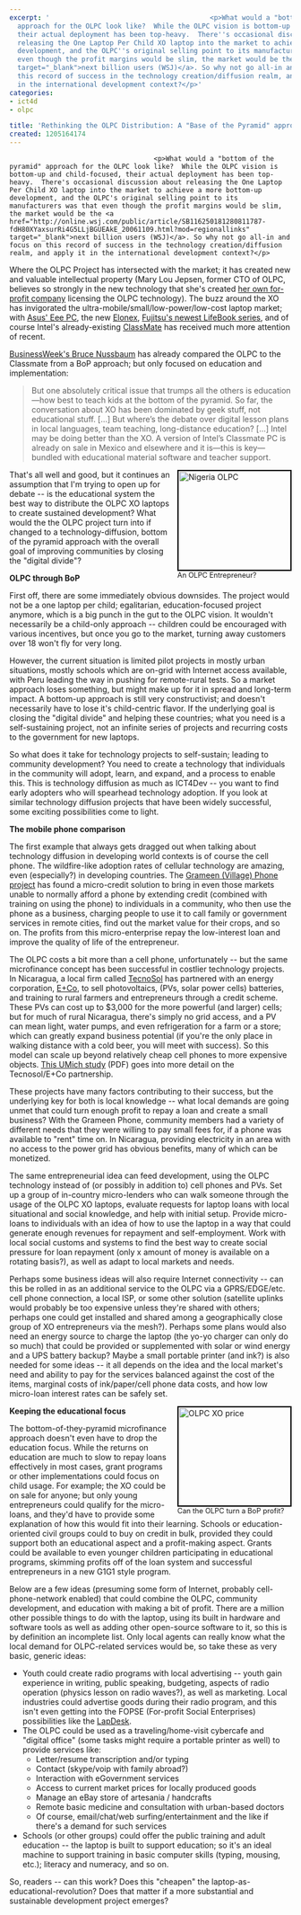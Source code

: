 ```yaml
---
excerpt: '                                        <p>What would a "bottom of the pyramid"
  approach for the OLPC look like?  While the OLPC vision is bottom-up and child-focused,
  their actual deployment has been top-heavy.  There''s occasional discussion about
  releasing the One Laptop Per Child XO laptop into the market to achieve a more bottom-up
  development, and the OLPC''s original selling point to its manufacturers was that
  even though the profit margins would be slim, the market would be the <a href="http://online.wsj.com/public/article/SB116250181280811787-fdH80XYaxsurRi4G5LLjBGUEAkE_20061109.html?mod=regionallinks"
  target="_blank">next billion users (WSJ)</a>. So why not go all-in and focus on
  this record of success in the technology creation/diffusion realm, and apply it
  in the international development context?</p>'
categories:
- ict4d
- olpc

title: 'Rethinking the OLPC Distribution: A "Base of the Pyramid" approach?'
created: 1205164174
---
```

                                        <p>What would a "bottom of the pyramid" approach for the OLPC look like?  While the OLPC vision is bottom-up and child-focused, their actual deployment has been top-heavy.  There's occasional discussion about releasing the One Laptop Per Child XO laptop into the market to achieve a more bottom-up development, and the OLPC's original selling point to its manufacturers was that even though the profit margins would be slim, the market would be the <a href="http://online.wsj.com/public/article/SB116250181280811787-fdH80XYaxsurRi4G5LLjBGUEAkE_20061109.html?mod=regionallinks" target="_blank">next billion users (WSJ)</a>. So why not go all-in and focus on this record of success in the technology creation/diffusion realm, and apply it in the international development context?</p>

<p>Where the OLPC Project has intersected with the market; it has created new and valuable intellectual property (Mary Lou Jepsen, former CTO of OLPC, believes so strongly in the new technology that she's created <a href="http://pixelqi.com" target="_blank">her own for-profit company</a> licensing the OLPC technology).  The buzz around the XO has invigorated the ultra-mobile/small/low-power/low-cost laptop market; with <a href="http://www.olpcnews.com/sales_talk/competition/asus_eee_pc_impact_olpc.html" target="_blank">Asus' Eee PC</a>, the new <a href="http://www.olpcnews.com/sales_talk/competition/elonex_one_laptop_review.html" target="_blank">Elonex</a>, <a href="http://www.joncamfield.com/blog/2008/02/fujitsu_joins_the_tiny_laptop.html" target="_blank">Fujitsu's newest LifeBook series</a>, and of course Intel's already-existing <a href="http://www.olpcnews.com/sales_talk/intel/intel_classmate_pc_report.html" target="_blank">ClassMate</a> has received much more attention of recent.</p>

<p><a href="http://www.businessweek.com/innovate/NussbaumOnDesign/archives/2007/09/is_intel_better.html" target="_blank">BusinessWeek's Bruce Nussbaum</a> has already compared the OLPC to the Classmate from a BoP approach; but only focused on education and implementation:</p><blockquote>But one absolutely critical issue that trumps all the others is education—how best to teach kids at the bottom of the pyramid. So far, the conversation about XO has been dominated by geek stuff, not educational stuff. [...] But where’s the debate over digital lesson plans in local languages, team teaching, long-distance education? [...] Intel may be doing better than the XO. A version of Intel’s Classmate PC is already on sale in Mexico and elsewhere and it is—this is key—bundled with educational material software and teacher support. </blockquote><p></p>

<div style="float: right; margin-left: 10px; margin-bottom: 10px;"><a href="http://news.com.com/2300-1041_3-6175025-8.html?tag=ne.gall.pg"><img alt="Nigeria OLPC" src="http://www.olpcnews.com/images/olpnc-school.jpg" style="border: 2px solid rgb(0, 0, 0); width: 200px; height: 176px;"></a><br><span style="font-size: 0.9em; margin-top: 0px;">An OLPC Entrepreneur?</span></div>That's all well and good, but it continues an assumption that I'm trying to open up for debate -- is the educational system the best way to distribute the OLPC XO laptops to create sustained development?  What would the the OLPC project turn into if changed to a technology-diffusion, bottom of the pyramid approach with the overall goal of improving communities by closing the "digital divide"?

<p><b>OLPC through BoP</b></p>

<p>First off, there are some immediately obvious downsides.  The project would not be a one laptop per child; egalitarian, education-focused project anymore, which is a big punch in the gut to the OLPC vision.  It wouldn't necessarily  be a child-only approach -- children could be encouraged with various incentives, but once you go to the market, turning away customers over 18 won't fly for very long.</p>

<p>However, the current situation is limited pilot projects in mostly urban situations, mostly schools which are on-grid with Internet access available, with Peru leading the way in pushing for remote-rural tests.  So a market approach loses something, but might make up for it in spread and long-term impact.  A bottom-up approach is still very constructivist; and doesn't necessarily have to lose it's child-centric flavor.  If the underlying goal is closing the "digital divide" and helping these countries; what you need is a self-sustaining project, not an infinite series of projects and recurring costs to the government for new laptops.</p>

<p>So what does it take for technology projects to self-sustain; leading to community development?  You need to create a technology that individuals in the community will adopt, learn, and expand, and a process to enable this.  This is technology diffusion as much as ICT4Dev -- you want to find early adopters who will spearhead technology adoption.  If you look at similar technology diffusion projects that have been widely successful, some exciting possibilities come to light.</p>

<p><b>The mobile phone comparison</b></p>

<p>The first example that always gets dragged out when talking about technology diffusion in developing world contexts is of course the cell phone.  The wildfire-like adoption rates of cellular technology are amazing, even (especially?) in developing countries. The <a href="http://en.wikipedia.org/wiki/Grameen_Phone#Village_Phone" target="_blank">Grameen (Village) Phone project</a> has found a micro-credit solution to bring in even those markets unable to normally afford a phone by extending credit (combined with training on using the phone) to individuals in a community, who then use the phone as a business, charging people to use it to call family or government services in remote cities, find out the market value for their crops, and so on.  The profits from this micro-enterprise repay the low-interest loan and improve the quality of life of the entrepreneur.</p>

<p>The OLPC costs a bit more than a cell phone, unfortunately -- but the same microfinance concept has been successful in costlier technology projects.  In Nicaragua, a local firm called <a href="http://www.tecnosolsa.com.ni/" target="_blank">TecnoSol</a> has partnered with an energy corporation, <a href="http://www.eandco.net/" target="_blank">E+Co</a>, to sell photovoltaics, (PVs, solar power cells) batteries, and training to rural farmers and entrepreneurs through a credit scheme.  These PVs can cost up to $3,000 for the more powerful (and larger) cells; but for much of rural Nicaragua, there's simply no grid access, and a PV can mean light, water pumps, and even refrigeration for a farm or a store; which can greatly expand business potential (if you're the only place in walking distance with a cold beer, you will meet with success).  So this model can scale up beyond relatively cheap cell phones to more expensive objects. <a href="http://www.bus.umich.edu/FacultyResearch/ResearchCenters/ProgramsPartnerships/IT-Champions/Energy.pdf" target="_blank">This UMich study</a> (PDF) goes into more detail on the Tecnosol/E+Co partnership.</p>

<p>These projects have many factors contributing to their success, but the underlying key for both is local knowledge -- what local demands are going unmet that could turn enough profit to repay a loan and create a small business?  With the Grameen Phone, community members had a variety of different needs that they were willing to pay small fees for, if a phone was available to "rent" time on.  In Nicaragua, providing electricity in an area with no access to the power grid has obvious benefits, many of which can be monetized.</p>

<p>The same entrepreneurial idea can feed development, using the OLPC technology instead of (or possibly in addition to) cell phones and PVs.  Set up a group of in-country micro-lenders who can walk someone through the usage of the OLPC XO laptops, evaluate requests for laptop loans with local situational and social knowledge, and help with initial setup.  Provide micro-loans to individuals with an idea of how to use the laptop in a way that could generate enough revenues for repayment and self-employment.  Work with local social customs and systems to find the best way to create social pressure for loan repayment (only x amount of money is available on a rotating basis?), as well as adapt to local markets and needs.  </p>

<p>Perhaps some business ideas will also require Internet connectivity -- can this be rolled in as an additional service to the OLPC via a GPRS/EDGE/etc. cell phone connection, a local ISP, or some other solution (satellite uplinks would probably be too expensive unless they're shared with others; perhaps one could get installed and shared among a geographically close group of XO entrepreneurs via the mesh?).  Perhaps some plans would also need an energy source to charge the laptop (the yo-yo charger can only do so much) that could be provided or supplemented with solar or wind energy and a UPS battery backup?  Maybe a small portable printer (and ink?) is also needed for some ideas -- it all depends on the idea and the local market's need and ability to pay for the services balanced against the cost of the items, marginal costs of ink/paper/cell phone data costs, and how low micro-loan interest rates can be safely set.</p>

<div style="float: right; margin-left: 10px; margin-bottom: 5px;"><a href="http://www.flickr.com/photos/9618247@N06/698162673/"><img src="http://www.olpcnews.com/images/188-olpc.jpg" style="border: 2px solid rgb(0, 0, 0); width: 200px; height: 175px;" alt="OLPC XO price"></a><br><span style="font-size: 0.9em; margin-top: 0px;">Can the OLPC turn a BoP profit?</span></div><b>Keeping the educational focus</b>

<p>The bottom-of-they-pyramid microfinance approach doesn't even have to drop the education focus.  While the returns on education are much to slow to repay loans effectively in most cases, grant programs or other implementations could focus on child usage.  For example; the XO  could be on sale for anyone; but only young entrepreneurs could qualify for the micro-loans, and they'd have to provide some explanation of how this would fit into their learning. Schools or education-oriented civil groups could to buy on credit in bulk, provided they could support both an educational aspect and a profit-making aspect.  Grants could be available to even younger children participating in educational programs, skimming profits off of the loan system and successful entrepreneurs in a new G1G1 style program.</p>

<p>Below are a few ideas (presuming some form of Internet, probably cell-phone-network enabled) that could combine the OLPC, community development, and education with making a bit of profit. There are a million other possible things to do with the laptop, using its built in hardware and software tools as well as adding other open-source software to it, so this is by definition an incomplete list.  Only local agents can really know what the local demand for OLPC-related services would be, so take these as very basic, generic ideas:</p>

<ul><li>Youth could create radio programs with local advertising -- youth gain experience in writing, public speaking, budgeting, aspects of radio operation (physics lesson on radio waves?), as well as marketing.  Local industries could advertise goods during their radio program, and this isn't even getting into the FOPSE (For-profit Social Enterprises) possibilities like the <a href="http://www.nextbillion.net/blogs/2008/02/28/the-truth-about-lapdesk-a-south-african-fopse-an-interview-with-dan-isenberg-hbs-professor" target="_blank">LapDesk</a>.</li><li>The OLPC could be used as a traveling/home-visit cybercafe and "digital office" (some tasks might require a portable printer as well) to provide services like:<ul><li>Letter/resume transcription and/or typing</li><li>Contact (skype/voip with family abroad?)</li><li>Interaction with eGovernment services</li><li>Access to current market prices for locally produced goods</li><li>Manage an eBay store of artesania / handcrafts</li><li>Remote basic medicine and consultation with urban-based doctors</li><li>Of course, email/chat/web surfing/entertainment and the like if there's a demand for such services</li></ul></li><li>Schools (or other groups) could offer the public training and adult education -- the laptop is built to support education; so it's an ideal machine to support training in basic computer skills (typing, mousing, etc.); literacy and numeracy, and so on.</li></ul>

<p>So, readers -- can this work?  Does this "cheapen" the laptop-as-educational-revolution?  Does that matter if a more substantial and sustainable development project emerges?</p>
